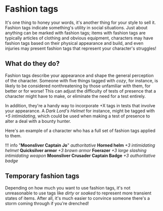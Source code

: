 # Fashion tags

It's one thing to honey your words, it's another thing for your style to sell it. Fashion tags indicate something's utility in social situations. Just about anything can be marked with fashion tags; items with fashion tags are typically articles of clothing and obvious equipment, characters may have fashion tags based on their physical appearance and build, and even injuries may present fashion tags that represent your character's struggles!

## What do they do?

Fashion tags describe your appearance and shape the general perception of the character. Someone with five things tagged with _cozy_, for instance, is likely to be considered nonthreatening by those unfamiliar with them, for better or for worse! This can adjust the difficulty of tests of presence that a character might have to make, or eliminate the need for a test entirely.

In addition, they're a handy way to incorporate +X tags in tests that involve your appearance. A _Dark Lord's Helmet_ for instance, might be tagged with _+5 intimidating_, which could be used when making a test of presence to alter a deal with a bounty hunter.

Here's an example of a character who has a full set of fashion tags applied to them.

!!! info "**Moonsliver Captain Jo**"
    _authoritative_
    **Horned helm** _+3 intimidating helmet_
    **Quicksilver armor** _+3 brawn armor_
    **Foerazer** _+3 large slashing intimidating weapon_
    **Moonsliver Crusader Captain Badge** _+3 authoritative badge_

## Temporary fashion tags

Depending on how much you want to use fashion tags, it's not unreasonable to use tags like _dirty_ or _soaked_ to represent more transient states of items. After all, it's much easier to convince someone there's a storm coming through if you're drenched!